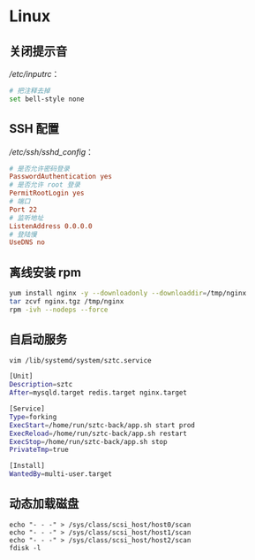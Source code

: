 # Linux

## 关闭提示音

*/etc/inputrc*：

```bash
# 把注释去掉
set bell-style none
```
## SSH 配置

*/etc/ssh/sshd_config*：

```ini
# 是否允许密码登录
PasswordAuthentication yes
# 是否允许 root 登录
PermitRootLogin yes
# 端口
Port 22
# 监听地址
ListenAddress 0.0.0.0
# 登陆慢
UseDNS no
```

## 离线安装 rpm

```bash
yum install nginx -y --downloadonly --downloaddir=/tmp/nginx
tar zcvf nginx.tgz /tmp/nginx
rpm -ivh --nodeps --force
```

## 自启动服务

```bash
vim /lib/systemd/system/sztc.service

[Unit]
Description=sztc
After=mysqld.target redis.target nginx.target

[Service]
Type=forking
ExecStart=/home/run/sztc-back/app.sh start prod
ExecReload=/home/run/sztc-back/app.sh restart
ExecStop=/home/run/sztc-back/app.sh stop
PrivateTmp=true

[Install]
WantedBy=multi-user.target
```

## 动态加载磁盘

```shell
echo "- - -" > /sys/class/scsi_host/host0/scan
echo "- - -" > /sys/class/scsi_host/host1/scan
echo "- - -" > /sys/class/scsi_host/host2/scan
fdisk -l
```

